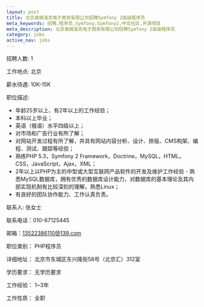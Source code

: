 ```yaml
---
layout: post
title: 北京奥姆洛克电子商务有限公司招聘Symfony 2高级程序员
meta_keywords: 招聘,程序员,Symfony,Symfony2,中文社区,开源项目
meta_description: 北京奥姆洛克电子商务有限公司招聘Symfony 2高级程序员
category: jobs
active_nav: jobs
---
```


招聘人数: 1

工作地点: 北京

薪水待遇: 10K-15K

职位描述: 

* 年龄25岁以上、有2年以上的工作经验；
* 本科以上毕业；
* 英语（俄语）水平四级以上；
* 对市场和广告行业有所了解；
* 对网站开发过程有所了解，并具有网站内容分析、设计、排版、CMS构架、编程、测试、跟踪等经验；
* 熟练PHP 5.3，Symfony 2 Framework，Doctrine，MySQL，HTML， CSS，JavaScript，Ajax，XML；
* 2年以上以PHP为主的中型或大型互联网产品软件的开发及维护工作经验 - 熟悉MySQL数据库，拥有优秀的数据库设计能力，对数据库的基本理论及其内部实现机制有比较深刻的理解，熟悉Linux；
* 有良好的团队协作能力、工作认真负责。

联系人: 张女士

联系电话：010-67125445

邮箱：13522386110@139.com

职位类别： PHP程序员

详细地址： 北京市东城区东兴隆街58号（北京汇）312室

学历要求： 无学历要求

工作经验： 1~3年

工作性质： 全职
